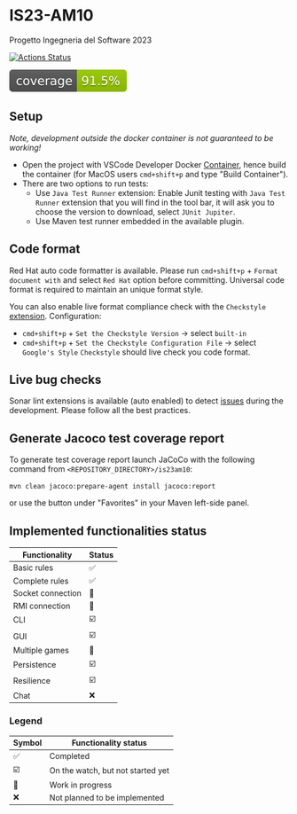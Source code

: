 # IS23-AM10
Progetto Ingegneria del Software 2023

[![Actions Status](https://github.com/mattteochen/IS23-AM10/actions/workflows/CI.yml/badge.svg)](https://github.com/mattteochen/IS23-AM10/actions)

![Coverage](.github/badges/jacoco.svg)

## Setup
*Note, development outside the docker container is not guaranteed to be working!*

- Open the project with VSCode Developer Docker [Container](https://code.visualstudio.com/docs/devcontainers/containers), hence build the container (for MacOS users `cmd+shift+p` and type "Build Container").
- There are two options to run tests:
  - Use `Java Test Runner` extension: Enable Junit testing with `Java Test Runner` extension that you will find in the tool bar, it will ask you to choose the version to download, select `JUnit Jupiter`.
  - Use Maven test runner embedded in the available plugin.

## Code format
Red Hat auto code formatter is available. Please run `cmd+shift+p` + `Format document with` and select `Red Hat` option before committing.
Universal code format is required to maintain an unique format style.

You can also enable live format compliance check with the `Checkstyle` [extension](https://marketplace.visualstudio.com/items?itemName=shengchen.vscode-checkstyle).
Configuration:
- `cmd+shift+p` + `Set the Checkstyle Version` -> select `built-in`
- `cmd+shift+p` + `Set the Checkstyle Configuration File` -> select `Google's Style`
`Checkstyle` should live check you code format.

## Live bug checks
Sonar lint extensions is available (auto enabled) to detect [issues](https://marketplace.visualstudio.com/items?itemName=SonarSource.sonarlint-vscode) during the development.
Please follow all the best practices.

## Generate Jacoco test coverage report
To generate test coverage report launch JaCoCo with the following command from `<REPOSITORY_DIRECTORY>/is23am10`:
```
mvn clean jacoco:prepare-agent install jacoco:report
```
or use the button under "Favorites" in your Maven left-side panel.

## Implemented functionalities status
| Functionality | Status | 
| --- | --- |
| Basic rules | :white_check_mark: |
| Complete rules | :white_check_mark: |
| Socket connection | :construction: |
| RMI connection | :construction: |
| CLI | :ballot_box_with_check: |
| GUI | :ballot_box_with_check: |
| Multiple games | :construction: |
| Persistence | :ballot_box_with_check: |
| Resilience | :ballot_box_with_check: |
| Chat | :x: |

### Legend
| Symbol | Functionality status |
| --- | --- |
| :white_check_mark: | Completed |
| :ballot_box_with_check: | On the watch, but not started yet | 
| :construction: | Work in progress |
| :x: | Not planned to be implemented |
